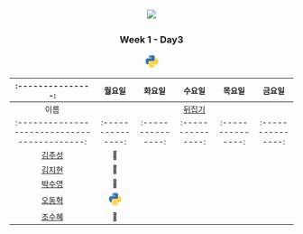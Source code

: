 <div align="center">
  <h3><img src="https://user-images.githubusercontent.com/46666296/133788774-1bba4108-db05-4d35-88ac-e355f29040a0.png"></h3>

  ### <center>**Week 1 - Day3**</center>
  <!--Python-->
  <img src="https://raw.githubusercontent.com/vscode-icons/vscode-icons/master/icons/file_type_python.svg" height="25"/>
  
  <!--문제를 풀었으면 위의 아이콘을 복사해서 붙여넣기-->
  <!--링크 삽입할 때 Forked Repo(개인 저장소)가 아닌 Remote Repo(원본 저장소) 주소를 붙여넣을 것-->
  |:---------------:|월요일|화요일|수요일|목요일|금요일|
  |:---------------:|:---------------:|:---------------:|:---------------:|:---------------:|:---------------:|
  |                    이름                    |||[뒤집기](https://www.acmicpc.net/problem/1439)|
  |:------------------------------------------:|:---------------:|:---------------:|:---------------:|:---------------:|:---------------:|
  |[김주성](https://github.com/kjs2109)| 🧠 |
  |[김지현](https://github.com/codehyunn)| 🧠 |
  |[박수영](https://github.com/nstalways)| 🧠 |
  |[오동혁](https://github.com/97DongHyeokOH)|[<img src="https://raw.githubusercontent.com/vscode-icons/vscode-icons/master/icons/file_type_python.svg" height="25"/>](./BOJ1439_오동혁.py)|
  |[조수혜](https://github.com/suhyehye)| 🧠 |
</div>
